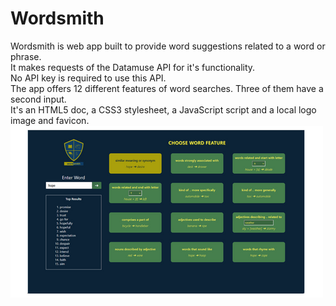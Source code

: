 # Wordsmith  
Wordsmith is web app built to provide word suggestions related to a word or phrase.  
It makes requests of the Datamuse API for it's functionality.  
No API key is required to use this API.  
The app offers 12 different features of word searches. Three of them have a second input.  
It's an HTML5 doc, a CSS3 stylesheet, a JavaScript script and a local logo image and favicon.  
![App screenshots](./WordsmithScreenshot.png)  
